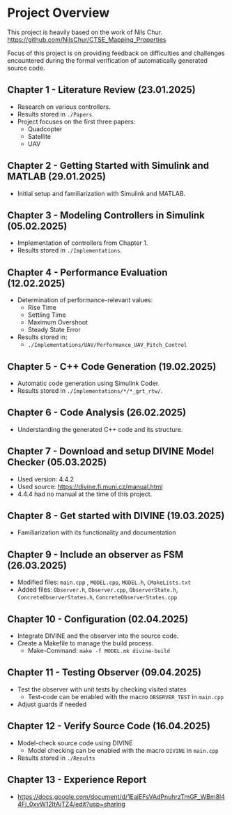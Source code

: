 # Project Overview
This project is heavily based on the work of Nils Chur. <br>
https://github.com/NilsChur/CTSE_Mapping_Properties <br>

Focus of this project is on providing feedback on difficulties and challenges <br>
encountered during the formal verification of automatically generated source code.

## Chapter 1 - Literature Review (23.01.2025)
- Research on various controllers.
- Results stored in `./Papers`.
- Project focuses on the first three papers:
  - Quadcopter
  - Satellite
  - UAV

## Chapter 2 - Getting Started with Simulink and MATLAB (29.01.2025)
- Initial setup and familiarization with Simulink and MATLAB.

## Chapter 3 - Modeling Controllers in Simulink (05.02.2025)
- Implementation of controllers from Chapter 1.
- Results stored in `./Implementations`.

## Chapter 4 - Performance Evaluation (12.02.2025)
- Determination of performance-relevant values:
  - Rise Time
  - Settling Time
  - Maximum Overshoot
  - Steady State Error
- Results stored in:
  - `./Implementations/UAV/Performance_UAV_Pitch_Control`

## Chapter 5 - C++ Code Generation (19.02.2025)
- Automatic code generation using Simulink Coder.
- Results stored in `./Implementations/*/*_grt_rtw/`.

## Chapter 6 - Code Analysis (26.02.2025)
- Understanding the generated C++ code and its structure.

## Chapter 7 - Download and setup DIVINE Model Checker (05.03.2025)
- Used version: 4.4.2
- Used source: https://divine.fi.muni.cz/manual.html
- 4.4.4 had no manual at the time of this project.

## Chapter 8 - Get started with DIVINE (19.03.2025)
- Familiarization with its functionality and documentation

## Chapter 9 - Include an observer as FSM (26.03.2025)
- Modified files: `main.cpp` , `MODEL.cpp`, `MODEL.h`, `CMakeLists.txt`
- Added files: `Observer.h`, `Observer.cpp`, `ObserverState.h`,<br>
  `ConcreteObserverStates.h`, `ConcreteObserverStates.cpp`

## Chapter 10 - Configuration (02.04.2025)
- Integrate DIVINE and the observer into the source code.
- Create a Makefile to manage the build process.
  - Make-Command: `make -f MODEL.mk divine-build`

## Chapter 11 - Testing Observer (09.04.2025)
- Test the observer with unit tests by checking visited states
  - Test-code can be enabled with the macro `OBSERVER_TEST` in `main.cpp`
- Adjust guards if needed

## Chapter 12 - Verify Source Code (16.04.2025)
- Model-check source code using DIVINE
  - Model checking can be enabled with the macro `DIVINE` in `main.cpp`
- Results stored in `./Results`

## Chapter 13 - Experience Report
- https://docs.google.com/document/d/1EajEFsVAdPnuhrzTmGF_WBm8l44Fj_0xyW12ItAjTZ4/edit?usp=sharing